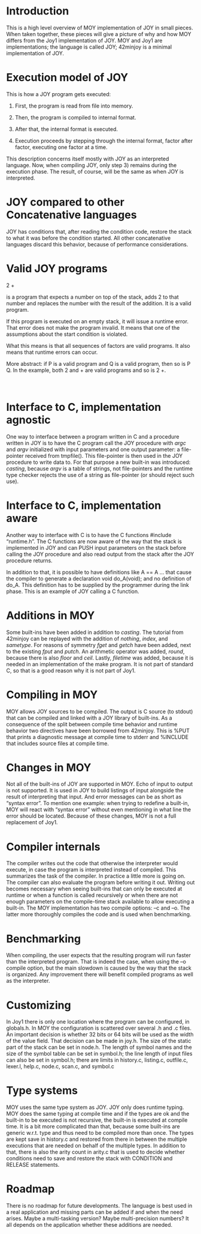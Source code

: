 Introduction
============

This is a high level overview of MOY implementation of JOY in small
pieces. When taken together, these pieces will give a picture of why and
how MOY differs from the Joy1 implementation of JOY. MOY and Joy1 are
implementations; the language is called JOY; 42minjoy is a minimal
implementation of JOY.

Execution model of JOY
======================

This is how a JOY program gets executed:

1)  First, the program is read from file into memory.

2)  Then, the program is compiled to internal format.

3)  After that, the internal format is executed.

4)  Execution proceeds by stepping through the internal format, factor
    after factor, executing one factor at a time.

This description concerns itself mostly with JOY as an interpreted
language. Now, when compiling JOY, only step 3) remains during the
execution phase. The result, of course, will be the same as when JOY is
interpreted.

JOY compared to other Concatenative languages
=============================================

JOY has conditions that, after reading the condition code, restore the
stack to what it was before the condition started. All other
concatenative languages discard this behavior, because of performance
considerations.

Valid JOY programs
==================

2 +

is a program that expects a number on top of the stack, adds 2 to that
number and replaces the number with the result of the addition. It is a
valid program.

If this program is executed on an empty stack, it will issue a runtime
error. That error does not make the program invalid. It means that one
of the assumptions about the start condition is violated.

What this means is that all sequences of factors are valid programs. It
also means that runtime errors can occur.

More abstract: if P is a valid program and Q is a valid program, then so
is P Q. In the example, both 2 and + are valid programs and so is 2 +.

\
Interface to C, implementation agnostic
=======================================

One way to interface between a program written in C and a procedure
written in JOY is to have the C program call the JOY procedure with
*argc* and *argv* initialized with input parameters and one output
parameter: a file-pointer received from tmpfile(). This file-pointer is
then used in the JOY procedure to write data to. For that purpose a new
built-in was introduced: *casting*, because *argv* is a table of
strings, not file-pointers and the runtime type checker rejects the use
of a string as file-pointer (or should reject such use).

Interface to C, implementation aware
====================================

Another way to interface with C is to have the C functions \#include
“runtime.h”. The C functions are now aware of the way that the stack is
implemented in JOY and can PUSH input parameters on the stack before
calling the JOY procedure and also read output from the stack after the
JOY procedure returns.

In addition to that, it is possible to have definitions like A == A …
that cause the compiler to generate a declaration void do\_A(void); and
no definition of do\_A. This definition has to be supplied by the
programmer during the link phase. This is an example of JOY calling a C
function.

Additions in MOY
================

Some built-ins have been added in addition to *casting*. The tutorial
from 42minjoy can be replayed with the addition of *nothing*, *index*,
and *sametype*. For reasons of symmetry *fget* and *getch* have been
added, next to the existing *fput* and *putch*. An arithmetic operator
was added, *round*, because there is also *floor* and *ceil*. Lastly,
*filetime* was added, because it is needed in an implementation of the
make program. It is not part of standard C, so that is a good reason why
it is not part of Joy1.

Compiling in MOY
================

MOY allows JOY sources to be compiled. The output is C source (to
stdout) that can be compiled and linked with a JOY library of built-ins.
As a consequence of the split between compile time behavior and runtime
behavior two directives have been borrowed from 42minjoy. This is %PUT
that prints a diagnostic message at compile time to stderr and %INCLUDE
that includes source files at compile time.

Changes in MOY
==============

Not all of the built-ins of JOY are supported in MOY. Echo of input to
output is not supported. It is used in JOY to build listings of input
alongside the result of interpreting that input. And error messages can
be as short as “syntax error”. To mention one example: when trying to
redefine a built-in, MOY will react with “syntax error” without even
mentioning in what line the error should be located. Because of these
changes, MOY is not a full replacement of Joy1.

Compiler internals
==================

The compiler writes out the code that otherwise the interpreter would
execute, in case the program is interpreted instead of compiled. This
summarizes the task of the compiler. In practice a little more is going
on. The compiler can also evaluate the program before writing it out.
Writing out becomes necessary when seeing built-ins that can only be
executed at runtime or when a function is called recursively or when
there are not enough parameters on the compile-time stack available to
allow executing a built-in. The MOY implementation has two compile
options: –c and –o. The latter more thoroughly compiles the code and is
used when benchmarking.

Benchmarking
============

When compiling, the user expects that the resulting program will run
faster than the interpreted program. That is indeed the case, when using
the –o compile option, but the main slowdown is caused by the way that
the stack is organized. Any improvement there will benefit compiled
programs as well as the interpreter.

Customizing
===========

In Joy1 there is only one location where the program can be configured,
in globals.h. In MOY the configuration is scattered over several .h and
.c files. An important decision is whether 32 bits or 64 bits will be
used as the width of the value field. That decision can be made in
joy.h. The size of the static part of the stack can be set in node.h.
The length of symbol names and the size of the symbol table can be set
in symbol.h; the line length of input files can also be set in symbol.h;
there are limits in history.c, listing.c, outfile.c, lexer.l, help.c,
node.c, scan.c, and symbol.c

Type systems
============

MOY uses the same type system as JOY. JOY only does runtime typing. MOY
does the same typing at compile time and if the types are ok and the
built-in to be executed is not recursive, the built-in is executed at
compile time. It is a bit more complicated than that, because some
built-ins are generic w.r.t. type and thus need to be compiled more than
once. The types are kept save in history.c and restored from there in
between the multiple executions that are needed on behalf of the
multiple types. In addition to that, there is also the arity count in
arity.c that is used to decide whether conditions need to save and
restore the stack with CONDITION and RELEASE statements.

Roadmap
=======

There is no roadmap for future developments. The language is best used
in a real application and missing parts can be added if and when the
need arises. Maybe a multi-tasking version? Maybe multi-precision
numbers? It all depends on the application whether these additions are
needed.
